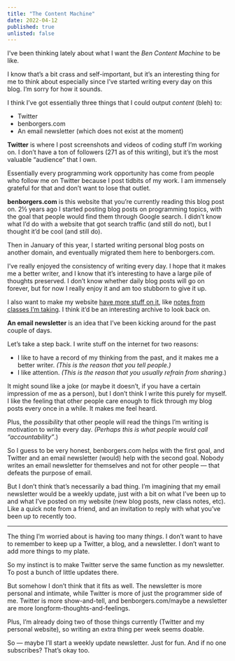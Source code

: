 ```yaml
---
title: "The Content Machine"
date: 2022-04-12
published: true
unlisted: false
---
```


I’ve been thinking lately about what I want the _Ben Content Machine_ to be like.

I know that’s a bit crass and self-important, but it’s an interesting thing for me to think about especially since I’ve started writing every day on this blog. I’m sorry for how it sounds.

I think I’ve got essentially three things that I could output _content_ (bleh) to:

- Twitter
- benborgers.com
- An email newsletter (which does not exist at the moment)

**Twitter** is where I post screenshots and videos of coding stuff I’m working on. I don’t have a ton of followers (271 as of this writing), but it’s the most valuable “audience” that I own.

Essentially every programming work opportunity has come from people who follow me on Twitter because I post tidbits of my work. I am immensely grateful for that and don’t want to lose that outlet.

**benborgers.com** is this website that you’re currently reading this blog post on. 2½ years ago I started posting blog posts on programming topics, with the goal that people would find them through Google search. I didn’t know what I’d do with a website that got search traffic (and still do not), but I thought it’d be cool (and still do).

Then in January of this year, I started writing personal blog posts on another domain, and eventually migrated them here to benborgers.com.

I’ve really enjoyed the consistency of writing every day. I hope that it makes me a better writer, and I know that it’s interesting to have a large pile of thoughts preserved. I don’t know whether daily blog posts will go on forever, but for now I really enjoy it and am too stubborn to give it up.

I also want to make my website [have more stuff on it](https://benborgers.com/posts/library), like [notes from classes I’m taking](https://benborgers.com/posts/publishing-class-notes). I think it’d be an interesting archive to look back on.

**An email newsletter** is an idea that I’ve been kicking around for the past couple of days.

Let’s take a step back. I write stuff on the internet for two reasons:

- I like to have a record of my thinking from the past, and it makes me a better writer. _(This is the reason that you tell people.)_
- I like attention. _(This is the reason that you usually refrain from sharing._)

It might sound like a joke (or maybe it doesn’t, if you have a certain impression of me as a person), but I don’t think I write this purely for myself. I like the feeling that other people care enough to flick through my blog posts every once in a while. It makes me feel heard.

Plus, the _possibility_ that other people will read the things I’m writing is motivation to write every day. _(Perhaps this is what people would call “accountability”_.)

So I guess to be very honest, benborgers.com helps with the first goal, and Twitter and an email newsletter (would) help with the second goal. Nobody writes an email newsletter for themselves and not for other people — that defeats the purpose of email.

But I don’t think that’s necessarily a bad thing. I’m imagining that my email newsletter would be a weekly update, just with a bit on what I’ve been up to and what I’ve posted on my website (new blog posts, new class notes, etc). Like a quick note from a friend, and an invitation to reply with what you’ve been up to recently too.

---

The thing I’m worried about is having too many _things_. I don’t want to have to remember to keep up a Twitter, a blog, and a newsletter. I don’t want to add more things to my plate.

So my instinct is to make Twitter serve the same function as my newsletter. To post a bunch of little updates there.

But somehow I don’t think that it fits as well. The newsletter is more personal and intimate, while Twitter is more of just the programmer side of me. Twitter is more show-and-tell, and benborgers.com/maybe a newsletter are more longform-thoughts-and-feelings.

Plus, I’m already doing two of those things currently (Twitter and my personal website), so writing an extra thing per week seems doable.

So — maybe I’ll start a weekly update newsletter. Just for fun. And if no one subscribes? That’s okay too.
